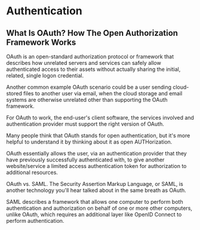 # Authentication

## What Is OAuth? How The Open Authorization Framework Works
OAuth is an open-standard authorization protocol or framework that describes how unrelated servers and services can safely allow authenticated access to their assets without actually sharing the initial, related, single logon credential.

Another common example OAuth scenario could be a user sending cloud-stored files to another user via email, when the cloud storage and email systems are otherwise unrelated other than supporting the OAuth framework.

For OAuth to work, the end-user's client software, the services involved and authentication provider must support the right version of OAuth.

Many people think that OAuth stands for open authentication, but it's more helpful to understand it by thinking about it as open AUTHorization.

OAuth essentially allows the user, via an authentication provider that they have previously successfully authenticated with, to give another website/service a limited access authentication token for authorization to additional resources.

OAuth vs. SAML. The Security Assertion Markup Language, or SAML, is another technology you'll hear talked about in the same breath as OAuth.

SAML describes a framework that allows one computer to perform both authentication and authorization on behalf of one or more other computers, unlike OAuth, which requires an additional layer like OpenID Connect to perform authentication.